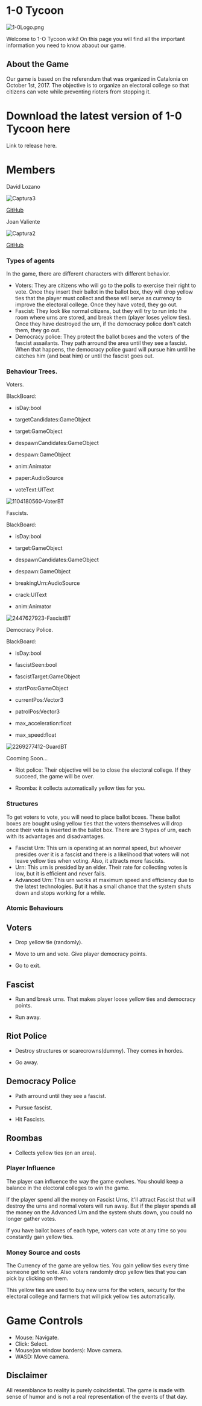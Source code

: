 # 1-0 Tycoon

![1-0Logo.png](https://raw.githubusercontent.com/JoanValiente/1-OTycoon/master/WebImages/1-0Logo.png)

Welcome to 1-O Tycoon wiki! On this page you will find all the important information you need to know abaout our game.

## About the Game

Our game is based on the referendum that was organized in Catalonia on October 1st, 2017. The objective is to organize an electoral college so that citizens can vote while preventing rioters from stopping it.

# Download the latest version of 1-0 Tycoon here
Link to release here.


# Members

David Lozano

![Captura3](https://raw.githubusercontent.com/JoanValiente/1-OTycoon/master/WebImages/Captura3.PNG)

[GitHub](https://github.com/DavidTheMaaster)

Joan Valiente

![Captura2](https://raw.githubusercontent.com/JoanValiente/1-OTycoon/master/WebImages/Captura2.PNG)

[GitHub](https://github.com/JoanValiente/)

### Types of agents

In the game, there are different characters with different behavior.

- Voters: They are citizens who will go to the polls to exercise their right to vote. Once they insert their ballot in the ballot box, they will drop yellow ties that the player must collect and these will serve as currency to improve the electoral college. Once they have voted, they go out.
- Fascist: They look like normal citizens, but they will try to run into the room where urns are stored, and break them (player loses yellow ties). Once they have destroyed the urn, if the democracy police don't catch them, they go out.
- Democracy police: They protect the ballot boxes and the voters of the fascist assailants. They path arround the area until they see a fascist. When that happens, the democracy police guard will pursue him until he catches him (and beat him) or until the fascist goes out.


### Behaviour Trees.

Voters.

BlackBoard:

 - isDay:bool

 - targetCandidates:GameObject

 - target:GameObject

 - despawnCandidates:GameObject

 - despawn:GameObject

 - anim:Animator

 - paper:AudioSource

 - voteText:UIText

![1104180560-VoterBT](https://raw.githubusercontent.com/JoanValiente/1-OTycoon/master/WebImages/1104180560-VoterBT.png)

Fascists.

BlackBoard:

 - isDay:bool

 - target:GameObject

 - despawnCandidates:GameObject

 - despawn:GameObject

 - breakingUrn:AudioSource

 - crack:UIText

 - anim:Animator

![2447627923-FascistBT](https://raw.githubusercontent.com/JoanValiente/1-OTycoon/master/WebImages/2447627923-FascistBT.png)


Democracy Police.

BlackBoard:

 - isDay:bool

 - fascistSeen:bool

 - fascistTarget:GameObject

 - startPos:GameObject

 - currentPos:Vector3

 - patrolPos:Vector3

 - max_acceleration:float

 - max_speed:float

![2269277412-GuardBT](https://raw.githubusercontent.com/JoanValiente/1-OTycoon/master/WebImages/2269277412-GuardBT.png)



Cooming Soon...

- Riot police: Their objective will be to close the electoral college. If they succeed, the game will be over.

- Roomba: it collects automatically yellow ties for you.


### Structures

To get voters to vote, you will need to place ballot boxes. These ballot boxes are bought using yellow ties that the voters themselves will drop once their vote is inserted in the ballot box. There are 3 types of urn, each with its advantages and disadvantages.

- Fascist Urn: This urn is operating at an normal speed, but whoever presides over it is a fascist and there is a likelihood that voters will not leave yellow ties when voting. Also, it attracts more fascists.
- Urn: This urn is presided by an elder. Their rate for collecting votes is low, but it is efficient and never fails.
- Advanced Urn: This urn works at maximum speed and efficiency due to the latest technologies. But it has a small chance that the system shuts down and stops working for a while.

### Atomic Behaviours


## Voters 

- Drop yellow tie (randomly).

- Move to urn and vote. Give player democracy points.

- Go to exit.

## Fascist

- Run and break urns. That makes player loose yellow ties and democracy points.

- Run away.

## Riot Police

- Destroy structures or scarecrowns(dummy). They comes in hordes.

- Go away.

## Democracy Police

- Path arround until they see a fascist.

- Pursue fascist.

- Hit Fascists.

## Roombas

- Collects yellow ties (on an area).

### Player Influence

The player can influence the way the game evolves. You should keep a balance in the electoral colleges to win the game. 

If the player spend all the money on Fascist Urns, it'll attract Fascist that will destroy the urns and normal voters will run away. But if the player spends all the money on the Advanced Urn and the system shuts down, you could no longer gather votes.

If you have ballot boxes of each type, voters can vote at any time so you constantly gain yellow ties.

### Money Source and costs

The Currency of the game are yellow ties. You gain yellow ties every time someone get to vote. Also voters randomly drop yellow ties that you can pick by clicking on them. 

This yellow ties are used to buy new urns for the voters, security for the electoral college and farmers that will pick yellow ties automatically. 


# Game Controls

- Mouse: Navigate.
- Click: Select.
- Mouse(on window borders): Move camera.
- WASD: Move camera.

## Disclaimer

All resemblance to reality is purely coincidental. The game is made with sense of humor and is not a real representation of the events of that day.

